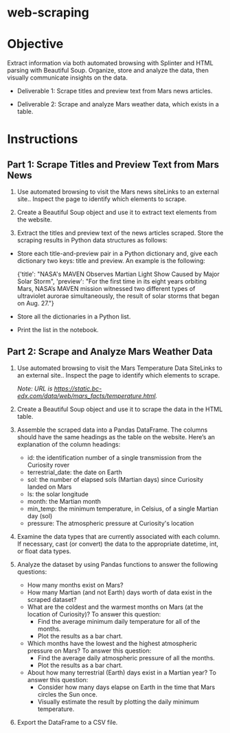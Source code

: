 # web-scraping

# Objective

Extract information via both automated browsing with Splinter and HTML parsing with Beautiful Soup.  Organize, store and analyze the data, then visually communicate insights on the data.

- Deliverable 1: Scrape titles and preview text from Mars news articles.

- Deliverable 2: Scrape and analyze Mars weather data, which exists in a table.

# Instructions

## Part 1: Scrape Titles and Preview Text from Mars News

1. Use automated browsing to visit the Mars news siteLinks to an external site.. Inspect the page to identify which elements to scrape.

2. Create a Beautiful Soup object and use it to extract text elements from the website.

3. Extract the titles and preview text of the news articles scraped. Store the scraping results in Python data structures as follows:

  - Store each title-and-preview pair in a Python dictionary and, give each dictionary two keys: title and preview. An example is the following:

    {'title': "NASA's MAVEN Observes Martian Light Show Caused by Major Solar Storm",
    'preview': "For the first time in its eight years orbiting Mars, NASA’s MAVEN mission witnessed two different types      of ultraviolet aurorae simultaneously, the result of solar storms that began on Aug. 27."}

  - Store all the dictionaries in a Python list.

  - Print the list in the notebook.

## Part 2: Scrape and Analyze Mars Weather Data

1. Use automated browsing to visit the Mars Temperature Data SiteLinks to an external site.. Inspect the page to identify which elements to scrape.

    _Note: URL is https://static.bc-edx.com/data/web/mars_facts/temperature.html._

3. Create a Beautiful Soup object and use it to scrape the data in the HTML table.

4. Assemble the scraped data into a Pandas DataFrame. The columns should have the same headings as the table on the website. Here’s an explanation of the column headings:

    - id: the identification number of a single transmission from the Curiosity rover
    - terrestrial_date: the date on Earth
    - sol: the number of elapsed sols (Martian days) since Curiosity landed on Mars
    - ls: the solar longitude
    - month: the Martian month
    - min_temp: the minimum temperature, in Celsius, of a single Martian day (sol)
    - pressure: The atmospheric pressure at Curiosity's location

5. Examine the data types that are currently associated with each column. If necessary, cast (or convert) the data to the appropriate datetime, int, or float data types.

6. Analyze the dataset by using Pandas functions to answer the following questions:

    - How many months exist on Mars?
    - How many Martian (and not Earth) days worth of data exist in the scraped dataset?
    - What are the coldest and the warmest months on Mars (at the location of Curiosity)? To answer this question:
      - Find the average minimum daily temperature for all of the months.
      - Plot the results as a bar chart.
    - Which months have the lowest and the highest atmospheric pressure on Mars? To answer this question:
      - Find the average daily atmospheric pressure of all the months.
      - Plot the results as a bar chart.
    - About how many terrestrial (Earth) days exist in a Martian year? To answer this question:
      - Consider how many days elapse on Earth in the time that Mars circles the Sun once.
      - Visually estimate the result by plotting the daily minimum temperature.

7. Export the DataFrame to a CSV file.
